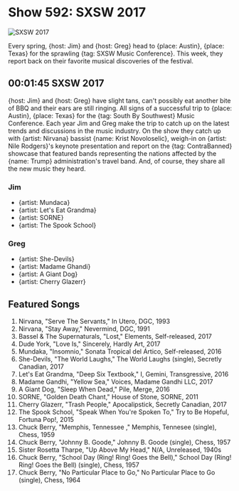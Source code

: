 


# Show 592: SXSW 2017

![SXSW 2017](https://sound-images.s3.amazonaws.com/images/2017/sxsw2017_web.jpg)

Every spring, {host: Jim} and {host: Greg} head to {place: Austin}, {place: Texas} for the sprawling {tag: SXSW Music Conference}. This week, they report back on their favorite musical discoveries of the festival.







## 00:01:45 SXSW 2017

{host: Jim} and {host: Greg} have slight tans, can't possibly eat another bite of BBQ  and their ears are still ringing. All signs of a successful trip to {place: Austin}, {place: Texas} for the {tag: South By Southwest} Music Conference. Each year Jim and Greg make the trip to catch up on the latest trends and discussions in the music industry. On the show they catch up with {artist: Nirvana} bassist {name: Krist Novoloselic}, weigh-in on {artist: Nile Rodgers}'s keynote presentation and report on the {tag: ContraBanned} showcase that featured bands representing the nations affected by the {name: Trump} administration's travel band. And, of course, they share all the new music they heard. 

### Jim
- {artist: Mundaca}
- {artist: Let's Eat Grandma}
- {artist: SORNE}
- {artist: The Spook School}

### Greg
- {artist: She-Devils}
- {artist: Madame Ghandi}
- {artist: A Giant Dog}
- {artist: Cherry Glazerr}



## Featured Songs

1. Nirvana, "Serve The Servants," In Utero, DGC, 1993
1. Nirvana, "Stay Away," Nevermind, DGC, 1991
1. Bassel & The Supernaturals, "Lost," Elements, Self-released, 2017
1. Dude York, "Love Is," Sincerely, Hardly Art, 2017
1. Mundaka, "Insomnio," Sonata Tropical del Ártico, Self-released, 2016
1. She-Devils, "The World Laughs," The World Laughs (single), Secretly Canadian, 2017
1. Let's Eat Grandma, "Deep Six Textbook," I, Gemini, Transgressive, 2016
1. Madame Gandhi, "Yellow Sea," Voices, Madame Gandhi LLC, 2017
1. A Giant Dog, "Sleep When Dead," Pile, Merge, 2016
1. SORNE, "Golden Death Chant," House of Stone, SORNE, 2011
1. Cherry Glazerr, "Trash People," Apocalipstick, Secretly Canadian, 2017
1. The Spook School, "Speak When You're Spoken To," Try to Be Hopeful, Fortuna Pop!, 2015
1. Chuck Berry, "Memphis, Tennessee ," Memphis, Tennesee (single), Chess, 1959
1. Chuck Berry, "Johnny B. Goode," Johnny B. Goode (single), Chess, 1957
1. Sister Rosetta Tharpe, "Up Above My Head," N/A, Unreleased, 1940s
1. Chuck Berry, "School Day (Ring! Ring! Goes the Bell)," School Day (Ring! Ring! Goes the Bell) (single), Chess, 1957
1. Chuck Berry, "No Particular Place to Go," No Particular Place to Go (single), Chess, 1964



